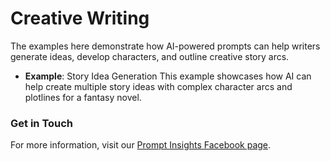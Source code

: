 # Creative Writing

The examples here demonstrate how AI-powered prompts can help writers generate ideas, develop characters, and outline creative story arcs.

- **Example**: Story Idea Generation
  This example showcases how AI can help create multiple story ideas with complex character arcs and plotlines for a fantasy novel.

### Get in Touch
For more information, visit our [Prompt Insights Facebook page](https://www.facebook.com/promptinsites).

